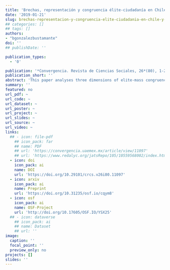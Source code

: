 ```yaml
---
title: 'Brechas, representación y congruencia élite-ciudadanía en Chile y Uruguay'
date: '2019-01-21'
slug: brechas-representacion-y-congruencia-elite-ciudadania-en-chile-y-uruguay
## categories: []
## tags: []
authors:
- "bgonzalezbustamante"
doi: ''
## publishDate: ''

publication_types:
  - '0'

publication: '*Convergencia. Revista de Ciencias Sociales, 26*(80), 1-27'
publication_short: ''
abstract: 'This paper analyses three dimensions of elite-mass congruence in Chile and  Uruguay:  (a)  ideological;  (b)  public issues,  support, and satisfaction with democracy; and, (c) economic preferences on the role of the State. Data from probabilistic national surveys and surveys on elites financed by IDRC-Canada and carried out from  2013  to  2014  in each country are used.  Congruence indexes are calculated to identify gaps between citizens and representatives. The main indexes used are Relative Citizen Congruence and Earth Mover’s Distance, a recent innovation borrowed from computer science. The findings show a greater ideological congruence in Chile, a greater congruence on support to democracy in  Uruguay, and important gaps on education issues in  Chile.  Furthermore,  in both countries, there is greater congruence regarding relevant public issues between higher socioeconomic level population and the political elite.'
summary: ''
featured: no
url_pdf: ~
url_code: ~
url_dataset: ~
url_poster: ~
url_project: ~
url_slides: ~
url_source: ~
url_video: ~
links:
  ## - icon: file-pdf
    ## icon_pack: far
    ## name: PDF
    ## url: 'https://convergencia.uaemex.mx/article/view/11097'
    ## url: 'https://www.redalyc.org/jatsRepo/105/10559568002/index.html'
  - icon: doi
    icon_pack: ai
    name: DOI
    url: 'https://doi.org/10.29101/crcs.v26i80.11097'
  - icon: arxiv
    icon_pack: ai
    name: Preprint
    url: 'https://doi.org/10.31235/osf.io/cqym8'
  - icon: osf
    icon_pack: ai
    name: OSF-Project
    url: 'http://doi.org/10.17605/OSF.IO/YSX25'
  ## - icon: dataverse
    ## icon_pack: ai
    ## name: Dataset
    ## url: ''
image:
  caption: ''
  focal_point: ''
  preview_only: no
projects: []
slides: ''
---
```

